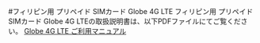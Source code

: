 #フィリピン用 プリペイド SIMカード Globe 4G LTE
フィリピン用 プリペイド SIMカード Globe 4G LTEの取扱説明書は、以下PDFファイルにてご覧ください。
[Globe 4G LTE ご利用マニュアル](/manual.pdf)